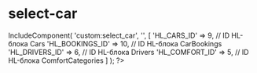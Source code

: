 # select-car

<?php
$APPLICATION->IncludeComponent(
    'custom:select_car',
    '',
    [
        'HL_CARS_ID' => 9, // ID HL-блока Cars
        'HL_BOOKINGS_ID' => 10, // ID HL-блока CarBookings
        'HL_DRIVERS_ID' => 6, // ID HL-блока Drivers
        'HL_COMFORT_ID' => 5, // ID HL-блока ComfortCategories
    ]
);
?>
